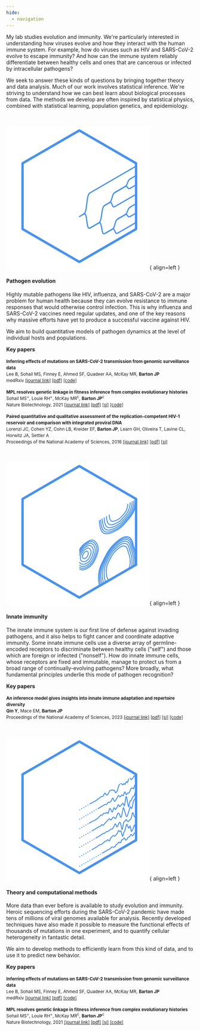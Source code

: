 ```yaml
---
hide:
  - navigation
---
```


My lab studies evolution and immunity. We're particularly interested in understanding how viruses evolve and how they interact with the human immune system. For example, how do viruses such as HIV and SARS-CoV-2 evolve to escape immunity? And how can the immune system reliably differentiate between healthy cells and ones that are cancerous or infected by intracellular pathogens? 

We seek to answer these kinds of questions by bringing together theory and data analysis. Much of our work involves statistical inference. We're striving to understand how we can best learn about biological processes from data. The methods we develop are often inspired by statistical physics, combined with statistical learning, population genetics, and epidemiology.

<br>

![Evolution](assets/img/research/evolution.svg){ align=left }

#### Pathogen evolution

Highly mutable pathogens like HIV, influenza, and SARS-CoV-2 are a major problem for human health because they can evolve resistance to immune responses that would otherwise control infection. This is why influenza and SARS-CoV-2 vaccines need regular updates, and one of the key reasons why massive efforts have yet to produce a successful vaccine against HIV.

We aim to build quantitative models of pathogen dynamics at the level of individual hosts and populations.

**Key papers**

<small><b>Inferring effects of mutations on SARS-CoV-2 transmission from genomic surveillance data</b><br>Lee B, Sohail MS, Finney E, Ahmed SF, Quadeer AA, McKay MR, <b>Barton JP</b><br>medRxiv [[journal link]](https://doi.org/10.1101/2021.12.31.21268591) [[pdf]](assets/pdf/papers/lee-sc2-transmission.pdf) [[code]](https://github.com/bartonlab/paper-SARS-CoV-2-inference)</small>

<small><b>MPL resolves genetic linkage in fitness inference from complex evolutionary histories</b><br>Sohail MS<sup>=</sup>, Louie RH<sup>=</sup>, McKay MR<sup>c</sup>, <b>Barton JP</b><sup>c</sup><br>Nature Biotechnology, 2021 [[journal link]](https://doi.org/10.1038/s41587-020-0737-3) [[pdf]](assets/pdf/papers/sohail-mpl.pdf) [[si]](assets/pdf/papers/sohail-mpl-si.pdf) [[code]](https://github.com/bartonlab/paper-MPL-inference)</small>

<small><b>Paired quantitative and qualitative assessment of the replication-competent HIV-1 reservoir and comparison with integrated proviral DNA</b><br>Lorenzi JC, Cohen YZ, Cohn LB, Kreider EF, <b>Barton JP</b>, Learn GH, Oliveira T, Lavine CL, Horwitz JA, Settler A<br>Proceedings of the National Academy of Sciences, 2016 [[journal link]](https://doi.org/10.1073/pnas.1617789113) [[pdf]](assets/pdf/papers/lorenzi-qqvoa.pdf) [[si]](assets/pdf/papers/lorenzi-qqvoa-si.pdf)</small>

<br>


![Immunity](assets/img/research/immunity.svg){ align=left }

#### Innate immunity

The innate immune system is our first line of defense against invading pathogens, and it also helps to fight cancer and coordinate adaptive immunity. Some innate immune cells use a diverse array of germline-encoded receptors to discriminate between healthy cells ("self") and those which are foreign or infected ("nonself"). How do innate immune cells, whose receptors are fixed and immutable, manage to protect us from a broad range of continually-evolving pathogens? More broadly, what fundamental principles underlie this mode of pathogen recognition?

**Key papers**

<small>**An inference model gives insights into innate immune adaptation and repertoire diversity**<br>**Qin Y**, Mace EM, **Barton JP**<br>Proceedings of the National Academy of Sciences, 2023 [[journal link]](https://doi.org/10.1073/pnas.2305859120) [[pdf]](assets/pdf/papers/qin-innate.pdf) [[si]](assets/pdf/papers/qin-innate-si.pdf) [[code]](https://github.com/bartonlab/paper-innate-immune-adaptation)</small>

<br>


![Inference](assets/img/research/inference.svg){ align=left }

#### Theory and computational methods

More data than ever before is available to study evolution and immunity. Heroic sequencing efforts during the SARS-CoV-2 pandemic have made tens of millions of viral genomes available for analysis. Recently developed techniques have also made it possible to measure the functional effects of thousands of mutations in one experiment, and to quantify cellular heterogeneity in fantastic detail.

We aim to develop methods to efficiently learn from this kind of data, and to use it to predict new behavior.

**Key papers**

<small><b>Inferring effects of mutations on SARS-CoV-2 transmission from genomic surveillance data</b><br>Lee B, Sohail MS, Finney E, Ahmed SF, Quadeer AA, McKay MR, <b>Barton JP</b><br>medRxiv [[journal link]](https://doi.org/10.1101/2021.12.31.21268591) [[pdf]](assets/pdf/papers/lee-sc2-transmission.pdf) [[code]](https://github.com/bartonlab/paper-SARS-CoV-2-inference)</small>

<small><b>MPL resolves genetic linkage in fitness inference from complex evolutionary histories</b><br>Sohail MS<sup>=</sup>, Louie RH<sup>=</sup>, McKay MR<sup>c</sup>, <b>Barton JP</b><sup>c</sup><br>Nature Biotechnology, 2021 [[journal link]](https://doi.org/10.1038/s41587-020-0737-3) [[pdf]](assets/pdf/papers/sohail-mpl.pdf) [[si]](assets/pdf/papers/sohail-mpl-si.pdf) [[code]](https://github.com/bartonlab/paper-MPL-inference)</small>